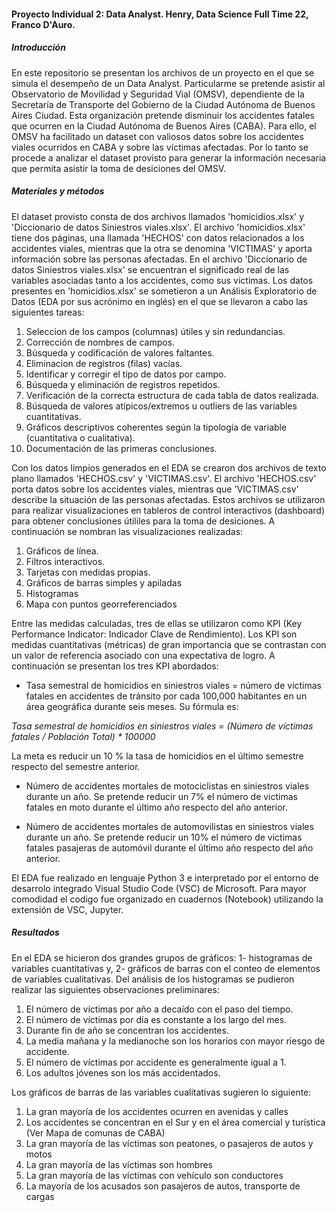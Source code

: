 #### Proyecto Individual 2: Data Analyst. Henry, Data Science Full Time 22, Franco D'Auro.

##### Introducción

En este repositorio se presentan los archivos de un proyecto en el que se simula el desempeño de un Data Analyst. Particularme se pretende asistir al Observatorio de Movilidad y Seguridad Vial (OMSV), dependiente de la Secretaría de Transporte del Gobierno de la Ciudad Autónoma de Buenos Aires Ciudad. Esta organización pretende disminuir los accidentes fatales que ocurren en la Ciudad Autónoma de Buenos Aires (CABA). Para ello, el OMSV ha facilitado un dataset con valiosos datos sobre los accidentes viales ocurridos en CABA y sobre las víctimas afectadas. Por lo tanto se procede a analizar el dataset provisto para generar la información necesaria que permita asistir la toma de desiciones del OMSV.

##### Materiales y métodos

El dataset provisto consta de dos archivos llamados 'homicidios.xlsx' y 'Diccionario de datos Siniestros viales.xlsx'. El archivo 'homicidios.xlsx' tiene dos páginas, una llamada 'HECHOS' con datos relacionados a los accidentes viales, mientras que la otra se denomina 'VICTIMAS' y aporta información sobre las personas afectadas. En el archivo 'Diccionario de datos Siniestros viales.xlsx' se encuentran el significado real de las variables asociadas tanto a los accidentes, como sus víctimas.
Los datos presentes en 'homicidios.xlsx' se sometieron a un Análisis Exploratorio de Datos (EDA por sus acrónimo en inglés) en el que se llevaron a cabo las siguientes tareas:
1. Seleccion de los campos (columnas) útiles y sin redundancias.
2. Corrección de nombres de campos.
3. Búsqueda y codificación de valores faltantes.
4. Eliminacion de registros (filas) vacías.
5. Identificar y corregir el tipo de datos por campo.
6. Búsqueda y eliminación de registros repetidos.
7. Verificación de la correcta estructura de cada tabla de datos realizada.
8. Búsqueda de valores atípicos/extremos u outliers de las variables cuantitativas.
9. Gráficos descriptivos coherentes según la tipología de variable (cuantitativa o cualitativa).
10. Documentación de las primeras conclusiones.

Con los datos limpios generados en el EDA se crearon dos archivos de texto plano llamados 'HECHOS.csv' y 'VICTIMAS.csv'. El archivo 'HECHOS.csv' porta datos sobre los accidentes viales, mientras que 'VICTIMAS.csv' describe la situación de las personas afectadas. Estos archivos se utilizaron para realizar visualizaciones en tableros de control interactivos (dashboard) para obtener conclusiones útililes para la toma de desiciones.
A continuación se nombran las visualizaciones realizadas:
1. Gráficos de línea.
2. Filtros interactivos.
3. Tarjetas con medidas propias.
4. Gráficos de barras simples y apiladas
5. Histogramas
6. Mapa con puntos georreferenciados

Entre las medidas calculadas, tres de ellas se utilizaron como KPI (Key Performance Indicator: Indicador Clave de Rendimiento). Los KPI son medidas cuantitativas (métricas) de gran importancia que se contrastan con un valor de referencia asociado con una expectativa de logro. A continuación se presentan los tres KPI abordados:

* Tasa semestral de homicidios en siniestros viales = número de víctimas fatales en accidentes de tránsito por cada 100,000 habitantes en un área geográfica durante seis meses. Su fórmula es:
  
_Tasa semestral de homicidios en siniestros viales = (Número de víctimas fatales / Población Total) * 100000_

La meta es reducir un 10 % la tasa de homicidios en el último semestre respecto del semestre anterior.

* Número de accidentes mortales de motociclistas en siniestros viales durante un año. Se pretende reducir un 7% el número de victimas fatales en moto durante el último año respecto del año anterior.

 * Número de accidentes mortales de automovilistas en siniestros viales durante un año. Se pretende reducir un 10% el número de victimas fatales pasajeras de automóvil durante el último año respecto del año anterior.

El EDA fue realizado en lenguaje Python 3 e interpretado por el entorno de desarrolo integrado Visual Studio Code (VSC) de Microsoft. Para mayor comodidad el codigo fue organizado en cuadernos (Notebook) utilizando la extensión de VSC, Jupyter.

##### Resultados

En el EDA se hicieron dos grandes grupos de gráficos: 1- histogramas de variables cuantitativas y, 2- gráficos de barras con el conteo de elementos de variables cualitativas.
Del análisis de los histogramas se pudieron realizar las siguientes observaciones preliminares:
1. El número de víctimas por año a decaído con el paso del tiempo.
2. El número de víctimas por día es constante a los largo del mes.
3. Durante fin de año se concentran los accidentes.
4. La media mañana y la medianoche son los horarios con mayor riesgo de accidente.
5. El número de víctimas por accidente es generalmente igual a 1.
6. Los adultos jóvenes son los más accidentados.

Los gráficos de barras de las variables cualitativas sugieren lo siguiente:
1. La gran mayoría de los accidentes ocurren en avenidas y calles
2. Los accidentes se concentran en el Sur y en el área comercial y turística (Ver Mapa de comunas de CABA)
3. La gran mayoría de las víctimas son peatones, o pasajeros de autos y motos
4. La gran mayoría de las víctimas son hombres
5. La gran mayoría de las víctimas con vehículo son conductores
6. La mayoría de los acusados son pasajeros de autos, transporte de cargas

